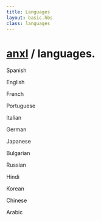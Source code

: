 ```yaml
---
title: Languages
layout: basic.hbs
class: languages
---
```


# [anxl](me.html) / languages.

Spanish

<div class="progressbar">
  <div id="spanish"></div>
</div>

English

<div class="progressbar">
  <div id="english"></div>
</div>

French

<div class="progressbar">
  <div id="french"></div>
</div>

Portuguese

<div class="progressbar">
  <div id="portuguese"></div>
</div>

Italian

<div class="progressbar">
  <div id="italian"></div>
</div>

German

<div class="progressbar">
  <div id="german"></div>
</div>

Japanese

<div class="progressbar">
  <div id="japanese"></div>
</div>

Bulgarian

<div class="progressbar">
  <div id="bulgarian"></div>
</div>

Russian

<div class="progressbar">
  <div id="russian"></div>
</div>

Hindi

<div class="progressbar">
  <div id="hindi"></div>
</div>

Korean

<div class="progressbar">
  <div id="korean"></div>
</div>

Chinese

<div class="progressbar">
  <div id="chinese"></div>
</div>

Arabic

<div class="progressbar">
  <div id="arabic"></div>
</div>
